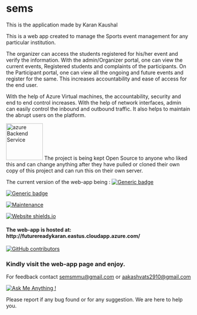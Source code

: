 # sems
This is the application made by Karan Kaushal

This is a web app created to manage the Sports event management for any particular institution.

The organizer can access the students registered for his/her event and verify the information. With the admin/Organizer portal, one can view the current events, Registered students and complaints of the participants. On the Participant portal, one can view all the ongoing and future events and register for the same.  This increases accountability and ease of access for the end user.


With the help of Azure Virtual machines, the accountability, security and end to end control increases. With the help of network interfaces, admin can easily control the inbound and outbound traffic. It also helps to maintain the abrupt users on the platform. 



<img src="https://abouconde335669239.files.wordpress.com/2018/12/virtual-machine.png" alt="azure Backend Service" width="100" height="100"> 
The project is being kept Open Source to anyone who liked this and can change anything after they have pulled or cloned their own copy of this project and can run this on their own server.

The current version of the web-app being : [![Generic badge](https://img.shields.io/badge/Version-1.1.0-Green.svg)](https://shields.io/)

[![Generic badge](https://img.shields.io/badge/Build%20Stage-Alpha-Yellow.svg)](https://shields.io/)

[![Maintenance](https://img.shields.io/badge/Maintained%3F-yes-green.svg)](https://GitHub.com/Naereen/StrapDown.js/graphs/commit-activity)

[![Website shields.io](https://img.shields.io/website-up-down-green-red/http/shields.io.svg)](http://shields.io/)

<h4>
The web-app is hosted at: http://futurereadykaran.eastus.cloudapp.azure.com/
  
  </h4>

[![GitHub contributors](https://img.shields.io/github/contributors/Naereen/StrapDown.js.svg)](https://github.com/aakashvats2910/sems/graphs/contributors/)

<h3>Kindly visit the web-app page and enjoy.</h3>

For feedback contact semsmmu@gmail.com or aakashvats2910@gmail.com

[![Ask Me Anything !](https://img.shields.io/badge/Ask%20me-anything-1abc9c.svg)](https://GitHub.com/Naereen/ama)

Please report if any bug found or for any suggestion. We are here to help you.
